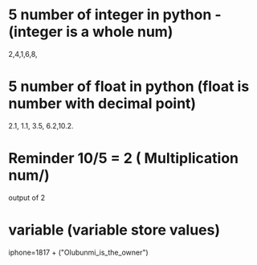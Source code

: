 # 5 number of integer in python - (integer is a whole num)
2,4,1,6,8,
# 5 number of float in python (float is number with decimal point)
2.1, 1.1, 3.5, 6.2,10.2.
# Reminder 10/5 = 2 ( Multiplication num/)
output of 2
# variable (variable store values)
iphone=1817 + ("Olubunmi_is_the_owner")
